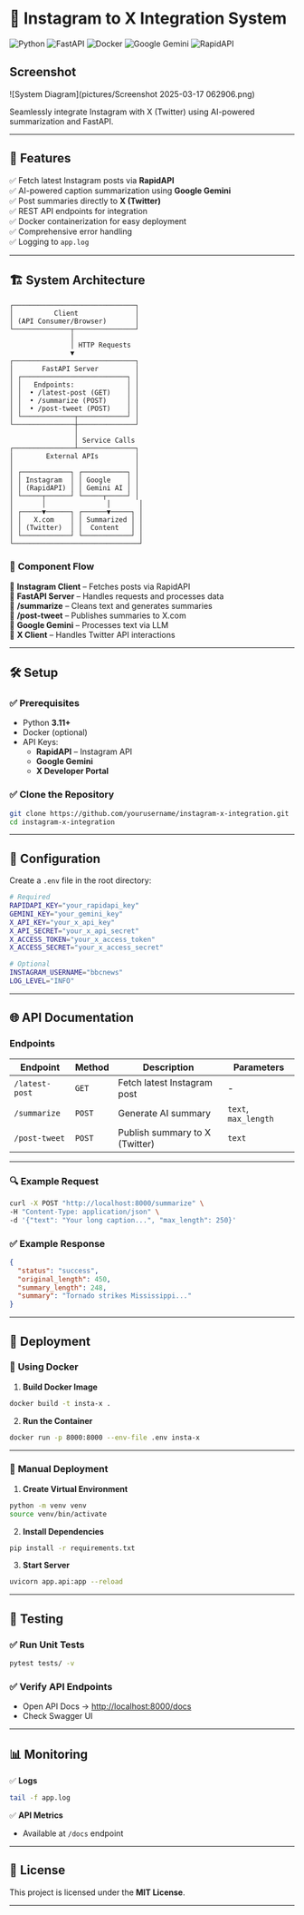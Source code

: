 # 🌟 Instagram to X Integration System

![Python](https://img.shields.io/badge/Python-3.11%2B-blue) ![FastAPI](https://img.shields.io/badge/FastAPI-✅-green) ![Docker](https://img.shields.io/badge/Docker-🐳-blue) ![Google Gemini](https://img.shields.io/badge/Gemini-🤖-orange) ![RapidAPI](https://img.shields.io/badge/RapidAPI-🚀-purple)  


## Screenshot 
![System Diagram](pictures/Screenshot 2025-03-17 062906.png) 


Seamlessly integrate Instagram with X (Twitter) using AI-powered summarization and FastAPI.  

---

## 🚀 Features
✅ Fetch latest Instagram posts via **RapidAPI**  
✅ AI-powered caption summarization using **Google Gemini**  
✅ Post summaries directly to **X (Twitter)**  
✅ REST API endpoints for integration  
✅ Docker containerization for easy deployment  
✅ Comprehensive error handling  
✅ Logging to `app.log`  

---

## 🏗️ System Architecture
```plaintext
┌──────────────────────────────┐
│          Client              │
│ (API Consumer/Browser)       │
└──────────────┬───────────────┘
               │
               │ HTTP Requests
               ▼
┌──────────────────────────────┐
│       FastAPI Server         │
│ ┌──────────────────────────┐ │
│ │   Endpoints:             │ │
│ │  • /latest-post (GET)    │ │
│ │  • /summarize (POST)     │ │
│ │  • /post-tweet (POST)    │ │
│ └─────────────┬────────────┘ │
└───────────────┼──────────────┘
                │
                │ Service Calls
┌───────────────┴──────────────┐
│        External APIs         │
│                              │
│ ┌────────────┐ ┌───────────┐ │
│ │ Instagram  │ │ Google    │ │
│ │ (RapidAPI) │ │ Gemini AI │ │
│ └─────┬──────┘ └─────┬─────┘ │
│       │               │       │
│ ┌─────▼──────┐ ┌──────▼─────┐ │
│ │   X.com    │ │ Summarized │ │
│ │ (Twitter)  │ │  Content   │ │
│ └────────────┘ └────────────┘ │
└───────────────────────────────┘
```

### 📌 **Component Flow**
🔹 **Instagram Client** – Fetches posts via RapidAPI  
🔹 **FastAPI Server** – Handles requests and processes data  
🔹 **/summarize** – Cleans text and generates summaries  
🔹 **/post-tweet** – Publishes summaries to X.com  
🔹 **Google Gemini** – Processes text via LLM  
🔹 **X Client** – Handles Twitter API interactions  

---

## 🛠️ Setup
### ✅ **Prerequisites**
- Python **3.11+**  
- Docker (optional)  
- API Keys:
  - **RapidAPI** – Instagram API  
  - **Google Gemini**  
  - **X Developer Portal**  

### ✅ **Clone the Repository**
```bash
git clone https://github.com/yourusername/instagram-x-integration.git
cd instagram-x-integration
```

---

## 🔑 Configuration
Create a `.env` file in the root directory:

```bash
# Required
RAPIDAPI_KEY="your_rapidapi_key"
GEMINI_KEY="your_gemini_key"
X_API_KEY="your_x_api_key"
X_API_SECRET="your_x_api_secret"
X_ACCESS_TOKEN="your_x_access_token"
X_ACCESS_SECRET="your_x_access_secret"

# Optional
INSTAGRAM_USERNAME="bbcnews"
LOG_LEVEL="INFO"
```

---

## 🌐 API Documentation
### **Endpoints**
| Endpoint         | Method | Description                          | Parameters         |
|------------------|--------|--------------------------------------|--------------------|
| `/latest-post`   | `GET`  | Fetch latest Instagram post          | -                  |
| `/summarize`     | `POST` | Generate AI summary                  | `text`, `max_length` |
| `/post-tweet`    | `POST` | Publish summary to X (Twitter)       | `text`             |

---

### 🔍 **Example Request**
```bash
curl -X POST "http://localhost:8000/summarize" \
-H "Content-Type: application/json" \
-d '{"text": "Your long caption...", "max_length": 250}'
```

### ✅ **Example Response**
```json
{
  "status": "success",
  "original_length": 450,
  "summary_length": 248,
  "summary": "Tornado strikes Mississippi..."
}
```

---

## 🚢 Deployment
### 🐳 **Using Docker**
1. **Build Docker Image**  
```bash
docker build -t insta-x .
```
2. **Run the Container**  
```bash
docker run -p 8000:8000 --env-file .env insta-x
```

---

### 🚀 **Manual Deployment**
1. **Create Virtual Environment**  
```bash
python -m venv venv
source venv/bin/activate
```
2. **Install Dependencies**  
```bash
pip install -r requirements.txt
```
3. **Start Server**  
```bash
uvicorn app.api:app --reload
```

---

## 🧪 Testing
### ✅ **Run Unit Tests**
```bash
pytest tests/ -v
```
### ✅ **Verify API Endpoints**
- Open API Docs → [http://localhost:8000/docs](http://localhost:8000/docs)  
- Check Swagger UI  

---

## 📊 Monitoring
✅ **Logs**  
```bash
tail -f app.log
```

✅ **API Metrics**  
- Available at `/docs` endpoint  

---

## 📝 License
This project is licensed under the **MIT License**.  

---



